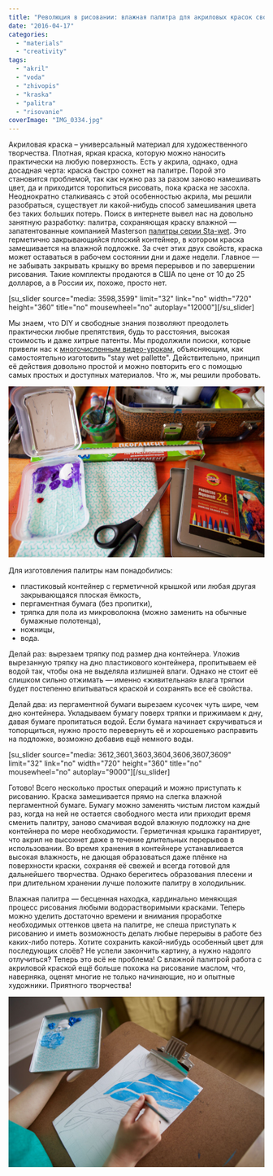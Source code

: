 ```yaml
---
title: "Революция в рисовании: влажная палитра для акриловых красок своими руками"
date: "2016-04-17"
categories:
  - "materials"
  - "creativity"
tags:
  - "akril"
  - "voda"
  - "zhivopis"
  - "kraska"
  - "palitra"
  - "risovanie"
coverImage: "IMG_0334.jpg"
---
```


Акриловая краска – универсальный материал для художественного творчества. Плотная, яркая краска, которую можно наносить практически на любую поверхность. Есть у акрила, однако, одна досадная черта: краска быстро сохнет на палитре. Порой это становится проблемой, так как нужно раз за разом заново намешивать цвет, да и приходится торопиться рисовать, пока краска не засохла. Неоднократно сталкиваясь с этой особенностью акрила, мы решили разобраться, существует ли какой-нибудь способ замешивания цвета без таких больших потерь. Поиск в интернете вывел нас на довольно занятную разработку: палитра, сохраняющая краску влажной — запатентованные компанией Masterson [палитры серии Sta-wet](http://www.mastersonart.com/products/premier.htm). Это герметично закрывающийся плоский контейнер, в котором краска замешивается на влажной подложке. За счет этих двух свойств, краска может оставаться в рабочем состоянии дни и даже недели. Главное — не забывать закрывать крышку во время перерывов и по завершении рисования. Такие комплекты продаются в США по цене от 10 до 25 долларов, а в России их, похоже, просто нет.

\[su_slider source="media: 3598,3599" limit="32" link="no" width="720" height="360" title="no" mousewheel="no" autoplay="12000"\]\[/su_slider\]

Мы знаем, что DIY и свободные знания позволяют преодолеть практически любые препятствия, будь то расстояния, высокая стоимость и даже хитрые патенты. Мы продолжили поиски, которые привели нас к [многочисленным видео-урокам](https://www.youtube.com/results?q=stay+wet+palette), объясняющим, как самостоятельно изготовить "stay wet pallette". Действительно, принцип её действия довольно простой и можно повторить его с помощью самых простых и доступных материалов. Что ж, мы решили пробовать.

![IMG_0283](./images/IMG_0283.jpg)

Для изготовления палитры нам понадобились:

- пластиковый контейнер с герметичной крышкой или любая другая закрывающаяся плоская ёмкость,
- пергаментная бумага (без пропитки),
- тряпка для пола из микроволокна (можно заменить на обычные бумажные полотенца),
- ножницы,
- вода.

Делай раз: вырезаем тряпку под размер дна контейнера. Уложив вырезанную тряпку на дно пластикового контейнера, пропитываем её водой так, чтобы она не выделяла излишней влаги. Однако не стоит её слишком сильно отжимать — именно «живительная» влага тряпки будет постепенно впитываться краской и сохранять все её свойства.

Делай два: из пергаментной бумаги вырезаем кусочек чуть шире, чем дно контейнера. Укладываем бумагу поверх тряпки и прижимаем к дну, давая бумаге пропитаться водой. Если бумага начинает скручиваться и топорщиться, нужно просто перевернуть её и хорошенько расправить на подложке, возможно добавив ещё немного воды.

\[su_slider source="media: 3612,3601,3603,3604,3606,3607,3609" limit="32" link="no" width="720" height="360" title="no" mousewheel="no" autoplay="9000"\]\[/su_slider\]

Готово! Всего несколько простых операций и можно приступать к рисованию. Краска замешивается прямо на слегка влажной пергаментной бумаге. Бумагу можно заменять чистым листом каждый раз, когда на ней не остается свободного места или приходит время сменить палитру, заново смачивая водой влажную подложку на дне контейнера по мере необходимости. Герметичная крышка гарантирует, что акрил не высохнет даже в течение длительных перерывов в использовании. Во время хранения в контейнере устанавливается высокая влажность, не дающая образоваться даже плёнке на поверхности краски, сохраняя её свежей и всегда готовой для дальнейшего творчества. Однако берегитесь образования плесени и при длительном хранении лучше положите палитру в холодильник.

Влажная палитра — бесценная находка, кардинально меняющая процесс рисования любыми водорастворимыми красками. Теперь можно уделить достаточно времени и внимания проработке необходимых оттенков цвета на палитре, не спеша приступать к рисованию и иметь возможность делать любые перерывы в работе без каких-либо потерь. Хотите сохранить какой-нибудь особенный цвет для последующих слоёв? Не успели закончить картину, а нужно надолго отлучиться? Теперь это всё не проблема! С влажной палитрой работа с акриловой краской ещё больше похожа на рисование маслом, что, наверняка, оценят многие не только начинающие, но и опытные художники. Приятного творчества!

![IMG_0318](./images/IMG_0318.jpg)

